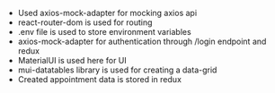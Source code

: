 *   Used axios-mock-adapter for mocking axios api
*   react-router-dom is used for routing
*   .env file is used to store environment variables
*   axios-mock-adapter for authentication through /login endpoint and redux
*   MaterialUI is used here for UI
*   mui-datatables library is used for creating a data-grid
*   Created appointment data is stored in redux
